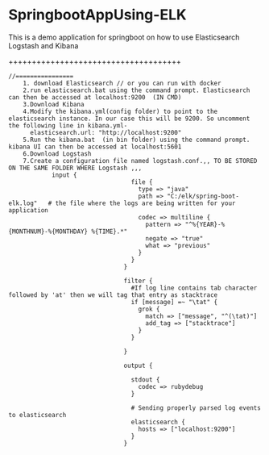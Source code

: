 # SpringbootAppUsing-ELK
This is a demo application for springboot on how to use Elasticsearch Logstash and Kibana

+++++++++++++++++++++++++++++++++++++

	//================
		1. download Elasticsearch // or you can run with docker
		2.run elasticsearch.bat using the command prompt. Elasticsearch can then be accessed at localhost:9200  (IN CMD)
		3.Download Kibana
		4.Modify the kibana.yml(config folder) to point to the elasticsearch instance. In our case this will be 9200. So uncomment the following line in kibana.yml-
		  elasticsearch.url: "http://localhost:9200"
		5.Run the kibana.bat  (in bin folder) using the command prompt. kibana UI can then be accessed at localhost:5601
		6.Download Logstash
		7.Create a configuration file named logstash.conf.,, TO BE STORED ON THE SAME FOLDER WHERE Logstash ,,, 
            	input {
									  file {
										type => "java"
										path => "C:/elk/spring-boot-elk.log"   # the file where the logs are being written for your application
										codec => multiline {
										  pattern => "^%{YEAR}-%{MONTHNUM}-%{MONTHDAY} %{TIME}.*"
										  negate => "true"
										  what => "previous"
										}
									  }
									}
									 
									filter {
									  #If log line contains tab character followed by 'at' then we will tag that entry as stacktrace
									  if [message] =~ "\tat" {
										grok {
										  match => ["message", "^(\tat)"]
										  add_tag => ["stacktrace"]
										}
									  }
									 
									}
									 
									output {
									   
									  stdout {
										codec => rubydebug
									  }
									 
									  # Sending properly parsed log events to elasticsearch
									  elasticsearch {
										hosts => ["localhost:9200"]
									  }
									}
